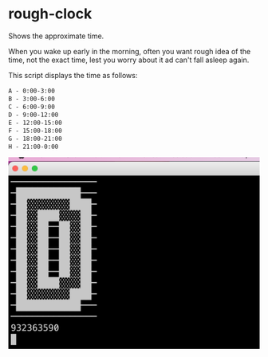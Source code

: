 # rough-clock
Shows the approximate time.

When you wake up early in the morning, often you want  rough idea of the time, not the exact time, lest you worry about it ad can't fall asleep again.

This script displays the time as follows:

```
A - 0:00-3:00
B - 3:00-6:00
C - 6:00-9:00
D - 9:00-12:00
E - 12:00-15:00
F - 15:00-18:00
G - 18:00-21:00
H - 21:00-0:00
```

![Screenshot displaying the letter D.](screenshot.png)
